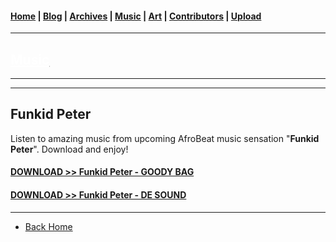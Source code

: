 <head>
  <!-- Favicon -->
  <link rel="shortcut icon" href="../../favicon.ico">
  <!-- Global site tag (gtag.js) - Google Analytics -->
  <script async src="https://www.googletagmanager.com/gtag/js?id=UA-129370470-1"></script>
  <script>
    window.dataLayer = window.dataLayer || [];
    function gtag(){dataLayer.push(arguments);}
    gtag('js', new Date());

    gtag('config', 'UA-129370470-1');
  </script>
</head>

<!-- Main Links -->
#### [Home](../../README.md) | [Blog](../../blog/main.md) | [Archives](../../archives.md) | [Music](../main.md) | [Art](../../art/main.md) | [Contributors](../../contributors.md) | [Upload](../../upload.md)

- - -

## [<span style="text-decoration: underline; color: #fff;">Music</span>](../main.md)

- - -

- - -

## Funkid Peter

Listen to amazing music from upcoming AfroBeat music sensation "**Funkid Peter**". Download and enjoy!

#### <a href="./Funkid-Peter-Goody-Bag.mp3" download="Funkid-Peter-Goody-Bag">DOWNLOAD >> Funkid Peter - GOODY BAG</a>  

#### <a href="./Funkid-Peter-ft.-Dj-Dupe-x-Jawn-Tee-De-Sound.mp3" download="Funkid-Peter-ft.-Dj-Dupe-x-Jawn-Tee-De-Sound">DOWNLOAD >> Funkid Peter - DE SOUND

- - -

* [Back Home](../README.md)